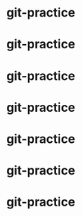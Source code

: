 # git-practice
# git-practice
# git-practice
# git-practice
# git-practice
# git-practice
# git-practice
